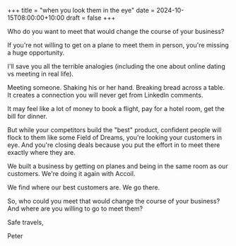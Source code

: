 +++
title = "when you look them in the eye"
date = 2024-10-15T08:00:00+10:00
draft = false
+++

Who do you want to meet that would change the course of your business?

If you're not willing to get on a plane to meet them in person, you're missing a huge opportunity.

I'll save you all the terrible analogies (including the one about online dating vs meeting in real life).

Meeting someone. Shaking his or her hand. Breaking bread across a table. It creates a connection you will never get from LinkedIn comments.

It may feel like a lot of money to book a flight, pay for a hotel room, get the bill for dinner.

But while your competitors build the "best" product, confident people will flock to them like some Field of Dreams, you're looking your customers in eye. And you're closing deals because you put the effort in to meet there exactly where they are.

We built a business by getting on planes and being in the same room as our customers. We're doing it again with Accoil.

We find where our best customers are. We go there.

So, who could you meet that would change the course of your business? And where are you willing to go to meet them?

Safe travels,

Peter